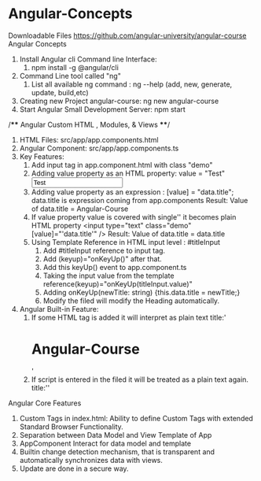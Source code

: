 # Angular-Concepts

Downloadable Files
https://github.com/angular-university/angular-course
Angular Concepts

1. Install Angular cli Command line Interface:
   1. npm install -g @angular/cli
2. Command Line tool called "ng"
   1. List all available ng command : ng --help (add, new, generate, update, build,etc)
3. Creating new Project angular-course: ng new angular-course
4. Start Angular Small Development Server: npm start

/**\*\*** Angular Custom HTML , Modules, & Views **\*\***/

1. HTML Files: src/app/app.components.html
2. Angular Component: src/app/app.components.ts
3. Key Features:
   1. Add input tag in app.component.html with class "demo"
   2. Adding value property as an HTML property: value = "Test"
      <input type="text" class="demo" value="Test"/>
   3. Adding value property as an expression : [value] = "data.title";
      data.title is expression coming from app.components
      Result: Value of data.title = Angular-Course
   4. If value property value is covered with single'' it becomes plain HTML property
      <input type="text" class="demo" [value]="'data.title'" />
      Result: Value of data.title = data.title
   5. Using Template Reference in HTML input level : #titleInput
      1. Add #titleInput reference to input tag.
      2. Add (keyup)="onKeyUp()" after that.
      3. Add this keyUp() event to app.component.ts
      4. Taking the input value from the template reference(keyup)="onKeyUp(titleInput.value)"
      5. Adding onKeyUp(newTitle: string) {this.data.title = newTitle;}
      6. Modify the filed will modify the Heading automatically.
4. Angular Built-in Feature:
   1. If some HTML tag is added it will interpret as plain text
      title:'<h1>Angular-Course</h1>'
   2. If script is entered in the filed it will be treated as a plain text again.
      title:'<script>alert("Alert")</script>'

Angular Core Features

1. Custom Tags in index.html: <body> <app-root></app-root></body>
   Ability to define Custom Tags with extended Standard Browser Functionality.
2. Separation between Data Model and View Template of App
3. AppComponent Interact for data model and template
4. Builtin change detection mechanism, that is transparent and automatically synchronizes data with views.
5. Update are done in a secure way.

